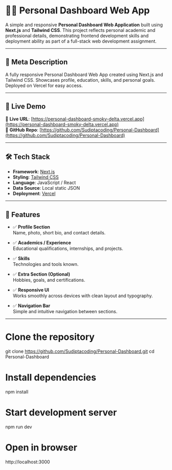 # 🧑‍💻 Personal Dashboard Web App

A simple and responsive **Personal Dashboard Web Application** built using **Next.js** and **Tailwind CSS**. This project reflects personal academic and professional details, demonstrating frontend development skills and deployment ability as part of a full-stack web development assignment.

---

## 📌 Meta Description

A fully responsive Personal Dashboard Web App created using Next.js and Tailwind CSS. Showcases profile, education, skills, and personal goals. Deployed on Vercel for easy access.

---

## 🚀 Live Demo

🔗 **Live URL**: [https://personal-dashboard-smoky-delta.vercel.app](https://personal-dashboard-smoky-delta.vercel.app)  
🔗 **GitHub Repo**: [https://github.com/Sudiptacoding/Personal-Dashboard](https://github.com/Sudiptacoding/Personal-Dashboard)

---

## 🛠️ Tech Stack

- **Framework**: [Next.js](https://nextjs.org/)
- **Styling**: [Tailwind CSS](https://tailwindcss.com/)
- **Language**: JavaScript / React
- **Data Source**: Local static JSON
- **Deployment**: [Vercel](https://vercel.com/)

---

## 🧩 Features

- ✅ **Profile Section**  
  Name, photo, short bio, and contact details.

- ✅ **Academics / Experience**  
  Educational qualifications, internships, and projects.

- ✅ **Skills**  
  Technologies and tools known.

- ✅ **Extra Section (Optional)**  
  Hobbies, goals, and certifications.

- ✅ **Responsive UI**  
  Works smoothly across devices with clean layout and typography.

- ✅ **Navigation Bar**  
  Simple and intuitive navigation between sections.

---

# Clone the repository
git clone https://github.com/Sudiptacoding/Personal-Dashboard.git
cd Personal-Dashboard

# Install dependencies
npm install

# Start development server
npm run dev

# Open in browser
http://localhost:3000

